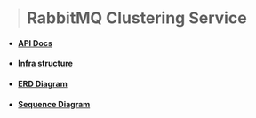 > # RabbitMQ Clustering Service



* #### [API Docs](/reference/API명세서.md)

* #### [Infra structure](/reference/Infra.md)

* #### [ERD Diagram](/reference/ERD.md)

* #### [Sequence Diagram](/reference/SequenceDiagram.md)


